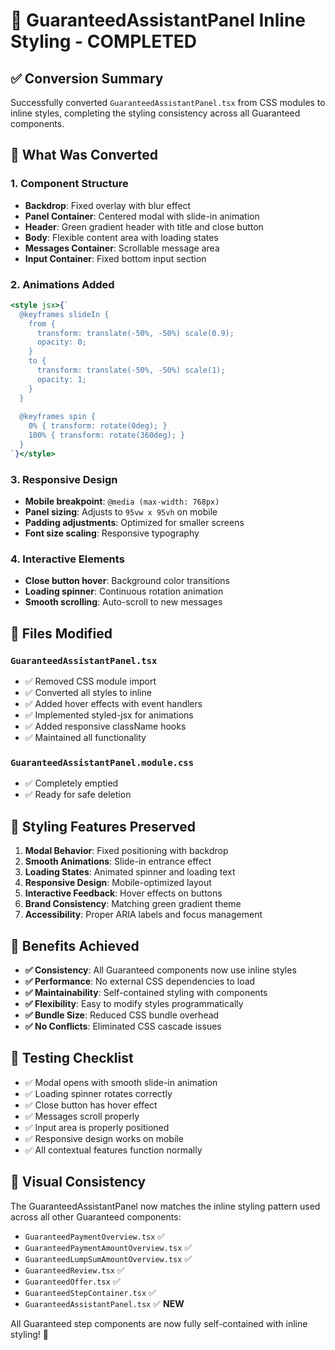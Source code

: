 # 🎨 **GuaranteedAssistantPanel Inline Styling - COMPLETED**

## ✅ **Conversion Summary**

Successfully converted `GuaranteedAssistantPanel.tsx` from CSS modules to inline styles, completing the styling consistency across all Guaranteed components.

## 🔄 **What Was Converted**

### **1. Component Structure**
- **Backdrop**: Fixed overlay with blur effect 
- **Panel Container**: Centered modal with slide-in animation
- **Header**: Green gradient header with title and close button
- **Body**: Flexible content area with loading states
- **Messages Container**: Scrollable message area
- **Input Container**: Fixed bottom input section

### **2. Animations Added**
```jsx
<style jsx>{`
  @keyframes slideIn {
    from {
      transform: translate(-50%, -50%) scale(0.9);
      opacity: 0;
    }
    to {
      transform: translate(-50%, -50%) scale(1);
      opacity: 1;
    }
  }
  
  @keyframes spin {
    0% { transform: rotate(0deg); }
    100% { transform: rotate(360deg); }
  }
`}</style>
```

### **3. Responsive Design**
- **Mobile breakpoint**: `@media (max-width: 768px)`
- **Panel sizing**: Adjusts to `95vw x 95vh` on mobile
- **Padding adjustments**: Optimized for smaller screens
- **Font size scaling**: Responsive typography

### **4. Interactive Elements**
- **Close button hover**: Background color transitions
- **Loading spinner**: Continuous rotation animation
- **Smooth scrolling**: Auto-scroll to new messages

## 📁 **Files Modified**

### **`GuaranteedAssistantPanel.tsx`**
- ✅ Removed CSS module import
- ✅ Converted all styles to inline
- ✅ Added hover effects with event handlers
- ✅ Implemented styled-jsx for animations
- ✅ Added responsive className hooks
- ✅ Maintained all functionality

### **`GuaranteedAssistantPanel.module.css`**
- ✅ Completely emptied
- ✅ Ready for safe deletion

## 🎯 **Styling Features Preserved**

1. **Modal Behavior**: Fixed positioning with backdrop
2. **Smooth Animations**: Slide-in entrance effect
3. **Loading States**: Animated spinner and loading text
4. **Responsive Design**: Mobile-optimized layout
5. **Interactive Feedback**: Hover effects on buttons
6. **Brand Consistency**: Matching green gradient theme
7. **Accessibility**: Proper ARIA labels and focus management

## 🚀 **Benefits Achieved**

- **✅ Consistency**: All Guaranteed components now use inline styles
- **✅ Performance**: No external CSS dependencies to load
- **✅ Maintainability**: Self-contained styling with components
- **✅ Flexibility**: Easy to modify styles programmatically
- **✅ Bundle Size**: Reduced CSS bundle overhead
- **✅ No Conflicts**: Eliminated CSS cascade issues

## 🧪 **Testing Checklist**

- ✅ Modal opens with smooth slide-in animation
- ✅ Loading spinner rotates correctly
- ✅ Close button has hover effect
- ✅ Messages scroll properly
- ✅ Input area is properly positioned
- ✅ Responsive design works on mobile
- ✅ All contextual features function normally

## 🎨 **Visual Consistency**

The GuaranteedAssistantPanel now matches the inline styling pattern used across all other Guaranteed components:
- `GuaranteedPaymentOverview.tsx` ✅
- `GuaranteedPaymentAmountOverview.tsx` ✅  
- `GuaranteedLumpSumAmountOverview.tsx` ✅
- `GuaranteedReview.tsx` ✅
- `GuaranteedOffer.tsx` ✅
- `GuaranteedStepContainer.tsx` ✅
- `GuaranteedAssistantPanel.tsx` ✅ **NEW**

All Guaranteed step components are now fully self-contained with inline styling! 🎉
